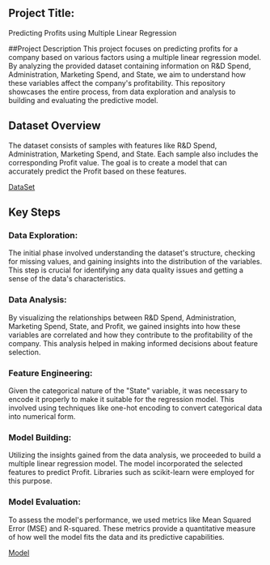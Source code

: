 ## Project Title:
 Predicting Profits using Multiple Linear Regression

##Project Description
This project focuses on predicting profits for a company based on various factors using a multiple linear regression model. By analyzing the provided dataset containing information on R&D Spend, Administration, Marketing Spend, and State, we aim to understand how these variables affect the company's profitability. This repository showcases the entire process, from data exploration and analysis to building and evaluating the predictive model.

## Dataset Overview
The dataset consists of samples with features like R&D Spend, Administration, Marketing Spend, and State. Each sample also includes the corresponding Profit value. The goal is to create a model that can accurately predict the Profit based on these features.

[DataSet](https://github.com/Bytecode-Magnum/Predicting-Company-Profits-Multiple_Linear_Regression/blob/main/profit_predication_data.csv)

## Key Steps
### Data Exploration: 
The initial phase involved understanding the dataset's structure, checking for missing values, and gaining insights into the distribution of the variables. This step is crucial for identifying any data quality issues and getting a sense of the data's characteristics.

### Data Analysis:
 By visualizing the relationships between R&D Spend, Administration, Marketing Spend, State, and Profit, we gained insights into how these variables are correlated and how they contribute to the profitability of the company. This analysis helped in making informed decisions about feature selection.

### Feature Engineering: 
Given the categorical nature of the "State" variable, it was necessary to encode it properly to make it suitable for the regression model. This involved using techniques like one-hot encoding to convert categorical data into numerical form.

### Model Building: 
Utilizing the insights gained from the data analysis, we proceeded to build a multiple linear regression model. The model incorporated the selected features to predict Profit. Libraries such as scikit-learn were employed for this purpose.

### Model Evaluation: 
To assess the model's performance, we used metrics like Mean Squared Error (MSE) and R-squared. These metrics provide a quantitative measure of how well the model fits the data and its predictive capabilities.

[Model](https://github.com/Bytecode-Magnum/Predicting-Company-Profits-Multiple_Linear_Regression/blob/main/Profit_Prediction.ipynb)


